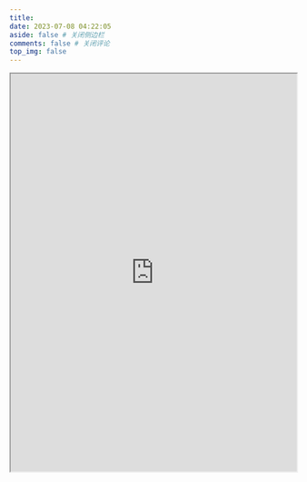 ```yaml
---
title: 
date: 2023-07-08 04:22:05
aside: false # 关闭侧边栏
comments: false # 关闭评论
top_img: false
---
```


<script>
    navigator.__defineGetter__('userAgent', function () {
  return 'pan.baidu.com';
});
</script>
<iframe src="https://pan2.onrender.com/" style="    width: 100%; height: 700px;" ></iframe>

